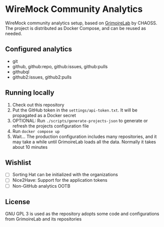 # WireMock Community Analytics

WireMock community analytics setup, based on [GrimoireLab](https://chaoss.github.io/grimoirelab/)
by CHAOSS.
The project is distributed as Docker Compose, and can be reused as needed.

## Configured analytics

- git
- github, github:repo, github:issues, github:pulls
- githubql
- github2:issues, github2:pulls

## Running locally

1. Check out this repository
2. Put the GitHub token in the `settings/api-token.txt`. It will be propagated as a Docker secret
3. OPTIONAL: Run `./scripts/generate-projects-json` to generate or refresh the projects configuration file
4. Run `docker compose up`
5. Wait...
   The production configuration includes many repositories,
   and it may take a while until GrimoireLab loads all the data.
   Normally it takes about 10 minutes

## Wishlist

- [ ] Sorting Hat can be initialized with the organizations
- [ ] Nice2Have: Support for the application tokens
- [ ] Non-GitHub analytics OOTB

## License

GNU GPL 3 is used as the repository adopts some code and configurations from
GrimoireLab and its repositories

